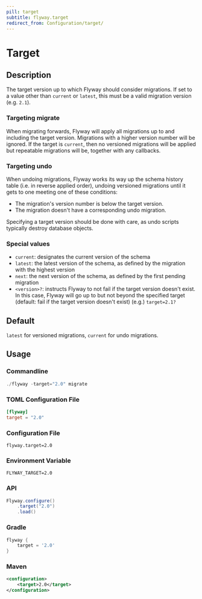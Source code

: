 ```yaml
---
pill: target
subtitle: flyway.target
redirect_from: Configuration/target/
---
```


# Target

## Description

The target version up to which Flyway should consider migrations. If set to a value other than `current` or `latest`,
this must be a valid migration version (e.g. `2.1`).

### Targeting migrate

When migrating forwards, Flyway will apply all migrations up to and including the target version. Migrations with a
higher version number will be ignored. If the target is `current`, then no versioned migrations will be
applied but repeatable migrations will be, together with any callbacks.

### Targeting undo

When undoing migrations, Flyway works its way up the schema history table (i.e. in reverse applied order), undoing versioned migrations until it gets to one meeting one of these conditions:
 - The migration's version number is below the target version.
 - The migration doesn't have a corresponding undo migration.

Specifying a target version should be done with care, as undo scripts typically destroy database objects.

### Special values

- `current`: designates the current version of the schema
- `latest`: the latest version of the schema, as defined by the migration with the highest version
- `next`: the next version of the schema, as defined by the first pending migration
- `<version>?`: instructs Flyway to not fail if the target version doesn't exist. In this case, Flyway will go up to but not beyond the specified target (default: fail if the target version doesn't exist) (e.g.) `target=2.1?`

## Default

`latest` for versioned migrations, `current` for undo migrations.

## Usage

### Commandline
```powershell
./flyway -target="2.0" migrate
```

### TOML Configuration File
```toml
[flyway]
target = "2.0"
```

### Configuration File
```properties
flyway.target=2.0
```

### Environment Variable
```properties
FLYWAY_TARGET=2.0
```

### API
```java
Flyway.configure()
    .target("2.0")
    .load()
```

### Gradle
```groovy
flyway {
    target = '2.0'
}
```

### Maven
```xml
<configuration>
    <target>2.0</target>
</configuration>
```
